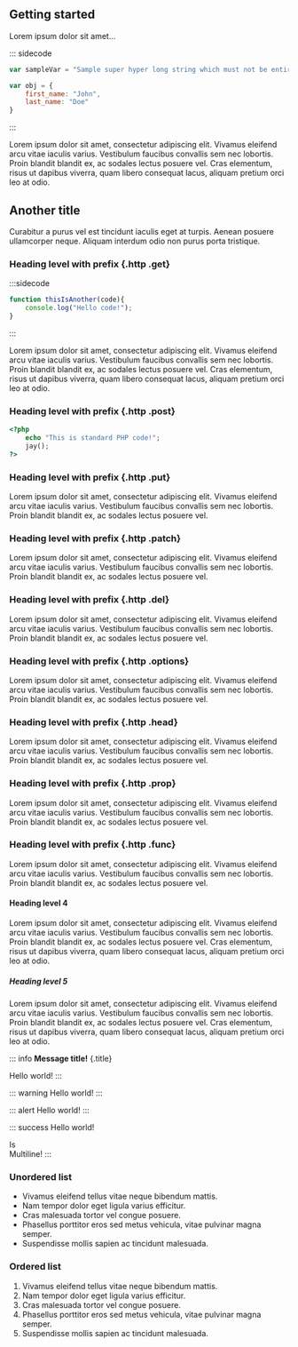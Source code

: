 ## Getting started

Lorem ipsum dolor sit amet...

::: sidecode
```javascript
var sampleVar = "Sample super hyper long string which must not be entire on screen";

var obj = {
	first_name: "John",
	last_name: "Doe"
}
```
:::

Lorem ipsum dolor sit amet, consectetur adipiscing elit. Vivamus eleifend arcu vitae iaculis varius. Vestibulum faucibus convallis sem nec lobortis. Proin blandit blandit ex, ac sodales lectus posuere vel. Cras elementum, risus ut dapibus viverra, quam libero consequat lacus, aliquam pretium orci leo at odio.

## Another title

Curabitur a purus vel est tincidunt iaculis eget at turpis. Aenean posuere ullamcorper neque. Aliquam interdum odio non purus porta tristique.

### Heading level with prefix {.http .get}

:::sidecode
```javascript
function thisIsAnother(code){
	console.log("Hello code!");
}
```
:::

Lorem ipsum dolor sit amet, consectetur adipiscing elit. Vivamus eleifend arcu vitae iaculis varius. Vestibulum faucibus convallis sem nec lobortis. Proin blandit blandit ex, ac sodales lectus posuere vel. Cras elementum, risus ut dapibus viverra, quam libero consequat lacus, aliquam pretium orci leo at odio.

### Heading level with prefix {.http .post}

```php
<?php
	echo "This is standard PHP code!";
	jay();
?>
```

### Heading level with prefix {.http .put}

Lorem ipsum dolor sit amet, consectetur adipiscing elit. Vivamus eleifend arcu vitae iaculis varius. Vestibulum faucibus convallis sem nec lobortis. Proin blandit blandit ex, ac sodales lectus posuere vel.

### Heading level with prefix {.http .patch}

Lorem ipsum dolor sit amet, consectetur adipiscing elit. Vivamus eleifend arcu vitae iaculis varius. Vestibulum faucibus convallis sem nec lobortis. Proin blandit blandit ex, ac sodales lectus posuere vel.

### Heading level with prefix {.http .del}

Lorem ipsum dolor sit amet, consectetur adipiscing elit. Vivamus eleifend arcu vitae iaculis varius. Vestibulum faucibus convallis sem nec lobortis. Proin blandit blandit ex, ac sodales lectus posuere vel.

### Heading level with prefix {.http .options}

Lorem ipsum dolor sit amet, consectetur adipiscing elit. Vivamus eleifend arcu vitae iaculis varius. Vestibulum faucibus convallis sem nec lobortis. Proin blandit blandit ex, ac sodales lectus posuere vel.

### Heading level with prefix {.http .head}

Lorem ipsum dolor sit amet, consectetur adipiscing elit. Vivamus eleifend arcu vitae iaculis varius. Vestibulum faucibus convallis sem nec lobortis. Proin blandit blandit ex, ac sodales lectus posuere vel.

### Heading level with prefix {.http .prop}

Lorem ipsum dolor sit amet, consectetur adipiscing elit. Vivamus eleifend arcu vitae iaculis varius. Vestibulum faucibus convallis sem nec lobortis. Proin blandit blandit ex, ac sodales lectus posuere vel.

### Heading level with prefix {.http .func}

Lorem ipsum dolor sit amet, consectetur adipiscing elit. Vivamus eleifend arcu vitae iaculis varius. Vestibulum faucibus convallis sem nec lobortis. Proin blandit blandit ex, ac sodales lectus posuere vel.

#### Heading level 4

Lorem ipsum dolor sit amet, consectetur adipiscing elit. Vivamus eleifend arcu vitae iaculis varius. Vestibulum faucibus convallis sem nec lobortis. Proin blandit blandit ex, ac sodales lectus posuere vel. Cras elementum, risus ut dapibus viverra, quam libero consequat lacus, aliquam pretium orci leo at odio.


##### Heading level 5

Lorem ipsum dolor sit amet, consectetur adipiscing elit. Vivamus eleifend arcu vitae iaculis varius. Vestibulum faucibus convallis sem nec 
lobortis. Proin blandit blandit ex, ac sodales lectus posuere vel. Cras elementum, risus ut dapibus viverra, quam libero consequat lacus, aliquam pretium orci leo at odio.

::: info
**Message title!** {.title}

Hello world!
:::

::: warning
Hello world!
:::

::: alert
Hello world!
:::

::: success
Hello world!

Is  
Multiline!
:::

### Unordered list

- Vivamus eleifend tellus vitae neque bibendum mattis.
- Nam tempor dolor eget ligula varius efficitur.
- Cras malesuada tortor vel congue posuere.
- Phasellus porttitor eros sed metus vehicula, vitae pulvinar magna semper.
- Suspendisse mollis sapien ac tincidunt malesuada.

### Ordered list

1. Vivamus eleifend tellus vitae neque bibendum mattis.
2. Nam tempor dolor eget ligula varius efficitur.
3. Cras malesuada tortor vel congue posuere.
4. Phasellus porttitor eros sed metus vehicula, vitae pulvinar magna semper.
5. Suspendisse mollis sapien ac tincidunt malesuada.